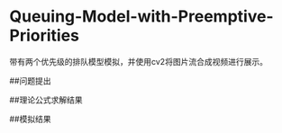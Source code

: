 # Queuing-Model-with-Preemptive-Priorities

带有两个优先级的排队模型模拟，并使用cv2将图片流合成视频进行展示。


##问题提出


##理论公式求解结果

##模拟结果
